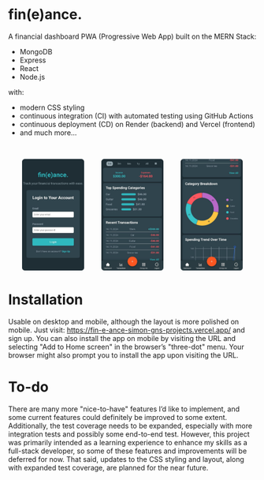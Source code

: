 # fin(e)ance.
A financial dashboard PWA (Progressive Web App) built on the MERN Stack:
- MongoDB
- Express
- React
- Node.js
  
with:
- modern CSS styling
- continuous integration (CI) with automated testing using GitHub Actions
- continuous deployment (CD) on Render (backend) and Vercel (frontend)
- and much more...

<p>&nbsp;</p>

<p align="center">
  <img src="./client/images/LoginPage_round.png" alt="Dashboard preview" width="25%" />
  &nbsp; &nbsp; &nbsp; &nbsp;
  <img src="./client/images/Dashboard_1_round.png" alt="Dashboard preview" width="25%" />
  &nbsp; &nbsp; &nbsp; &nbsp;
  <img src="./client/images/Dashboard_2_round.png" alt="Dashboard preview" width="25%" />
</p>
  
# Installation
Usable on desktop and mobile, although the layout is more polished on mobile. Just visit: https://fin-e-ance-simon-gns-projects.vercel.app/ and sign up. You can also install the app on mobile by visiting the URL and selecting "Add to Home screen" in the browser’s "three-dot" menu. Your browser might also prompt you to install the app upon visiting the URL.

# To-do
There are many more "nice-to-have" features I’d like to implement, and some current features could definitely be improved to some extent. Additionally, the test coverage needs to be expanded, especially with more integration tests and possibly some end-to-end test. However, this project was primarily intended as a learning experience to enhance my skills as a full-stack developer, so some of these features and improvements will be deferred for now. That said, updates to the CSS styling and layout, along with expanded test coverage, are planned for the near future.
